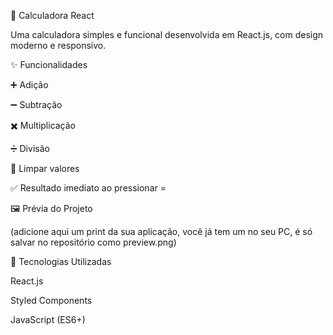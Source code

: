 📱 Calculadora React

Uma calculadora simples e funcional desenvolvida em React.js, com design moderno e responsivo.

✨ Funcionalidades

➕ Adição

➖ Subtração

✖️ Multiplicação

➗ Divisão

🧹 Limpar valores

✅ Resultado imediato ao pressionar =

🖼️ Prévia do Projeto


(adicione aqui um print da sua aplicação, você já tem um no seu PC, é só salvar no repositório como preview.png)

🚀 Tecnologias Utilizadas

React.js

Styled Components

JavaScript (ES6+)